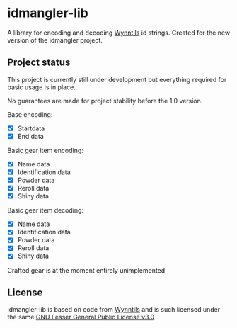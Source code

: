 # idmangler-lib

A library for encoding and decoding [Wynntils](https://github.com/Wynntils/Wynntils) id strings. Created for the new version of the idmangler project.

## Project status

This project is currently still under development but everything required for basic usage is in place.

No guarantees are made for project stability before the 1.0 version.

Base encoding:
- [x] Startdata
- [x] End data

Basic gear item encoding:
- [x] Name data
- [x] Identification data
- [x] Powder data
- [x] Reroll data
- [x] Shiny data

Basic gear item decoding:
- [x] Name data
- [x] Identification data
- [x] Powder data
- [x] Reroll data
- [x] Shiny data

Crafted gear is at the moment entirely unimplemented


## License

idmangler-lib is based on code from [Wynntils](https://github.com/Wynntils/Wynntils) and is such licensed under the same [GNU Lesser General Public License v3.0](https://github.com/Wynntils/Wynntils/blob/main/LICENSE)
